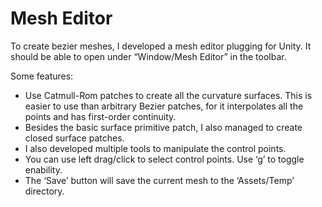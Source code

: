 # Mesh Editor

To create bezier meshes, I developed a mesh editor plugging for Unity. It should be able to open under “Window/Mesh Editor” in the toolbar.

Some features:

- Use Catmull-Rom patches to create all the curvature surfaces. This is easier to use than arbitrary Bezier patches, for it interpolates all the points and has first-order continuity.
- Besides the basic surface primitive patch, I also managed to create closed surface patches.
- I also developed multiple tools to manipulate the control points.
- You can use left drag/click to select control points. Use ‘g’ to toggle enability.
- The ‘Save’ button will save the current mesh to the ‘Assets/Temp’ directory.
